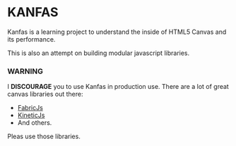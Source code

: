 # KANFAS

Kanfas is a learning project to understand the inside of HTML5 Canvas and its performance.

This is also an attempt on building modular javascript libraries.

### WARNING

I **DISCOURAGE** you to use Kanfas in production use. There are a lot of great canvas libraries out there:

+ [FabricJs](http://fabricjs.com/)
+ [KineticJs](http://kineticjs.com/)
+ And others.

Pleas use those libraries.
